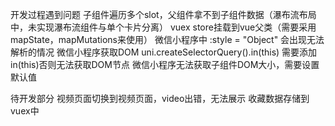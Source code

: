开发过程遇到问题
子组件遍历多个slot，父组件拿不到子组件数据（瀑布流布局中，未实现瀑布流组件与单个卡片分离）
vuex store挂载到vue父类（需要采用mapState，mapMutations来使用）
微信小程序中 :style = "Object" 会出现无法解析的情况
微信小程序获取DOM uni.createSelectorQuery().in(this)  需要添加in(this)否则无法获取DOM节点
微信小程序无法获取子组件DOM大小，需要设置默认值 
 
 待开发部分
视频页面切换到视频页面，video出错，无法展示
收藏数据存储到vuex中